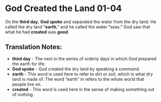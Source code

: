 God Created the Land 01-04
============================


On the **third day**, **God spoke** and separated the water from the dry
land. He called the dry land “**earth**,” and he called the water
“seas.” God saw that what he had **created** was **good**.

Translation Notes:
------------------

-   **third day** - The next in the series of orderly days in which God
    prepared the earth for life.
-   **God spoke** - God created the dry land by speaking a command.
-   **earth** - This word is used here to refer to dirt or soil, which
    is what dry land is made of. The word “earth” in refers to the
    whole world that people live on.
-   **created** - This word is used here in the sense of making
    something out of nothing.

